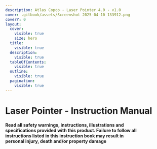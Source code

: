 ```yaml
---
description: Atlas Copco - Laser Pointer 4.0 - v1.0
cover: .gitbook/assets/Screenshot 2025-04-10 133912.png
coverY: 0
layout:
  cover:
    visible: true
    size: hero
  title:
    visible: true
  description:
    visible: true
  tableOfContents:
    visible: true
  outline:
    visible: true
  pagination:
    visible: true
---
```


# Laser Pointer - Instruction Manual

**Read all safety warnings, instructions, illustrations and**\
**specifications provided with this product. Failure to follow all**\
**instructions listed in this instruction book may result in**\
**personal injury, death and/or property damage**
